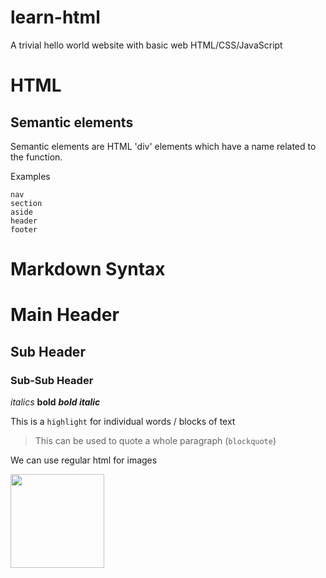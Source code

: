 # learn-html
A trivial hello world website with basic web HTML/CSS/JavaScript

# HTML

## Semantic elements

Semantic elements are HTML 'div' elements which have a name related to the function.

Examples

	nav
	section
	aside
	header
	footer

# Markdown Syntax

# Main Header
## Sub Header
### Sub-Sub Header

*italics*
**bold**
***bold italic***

This is a `highlight` for individual words / blocks of text

> This can be used to quote a whole paragraph (`blockquote`)

We can use regular html for images

<img src="https://www.c-ville.com/wp-content/uploads/2019/09/Cats-660x335.jpg" width="150" />